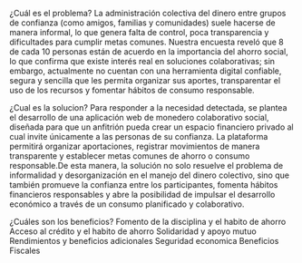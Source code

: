  ¿Cuál es el problema? 
La administración colectiva del dinero entre grupos de confianza (como amigos, familias  y comunidades) suele hacerse de manera informal, lo que genera falta de control, poca transparencia y dificultades para cumplir metas comunes. Nuestra encuesta reveló que 8 de cada 10 personas están de acuerdo en la importancia del ahorro social, lo que confirma que existe interés real en soluciones colaborativas; sin embargo, actualmente no cuentan con una herramienta digital confiable, segura y sencilla que les permita organizar sus aportes, transparentar el uso de los recursos y fomentar hábitos de consumo responsable.


¿Cual es la solucion?
Para responder a la necesidad detectada, se plantea el desarrollo de una aplicación web de monedero colaborativo social, diseñada para que un anfitrión pueda crear un espacio financiero privado al cual invite únicamente a las personas de su confianza. La plataforma permitirá organizar aportaciones, registrar movimientos de manera transparente y establecer metas comunes de ahorro o consumo responsable.De esta manera, la solución no solo resuelve el problema de informalidad y desorganización en el manejo del dinero colectivo, sino que también promueve la confianza entre los participantes, fomenta hábitos financieros responsables y abre la posibilidad de impulsar el desarrollo económico a través de un consumo planificado y colaborativo.





 ¿Cuáles son los beneficios?
     Fomento de la disciplina y el habito de ahorro
     Acceso al crédito y el habito de ahorro
     Solidaridad y apoyo mutuo
     Rendimientos y beneficios adicionales
     Seguridad economica
     Beneficios Fiscales
